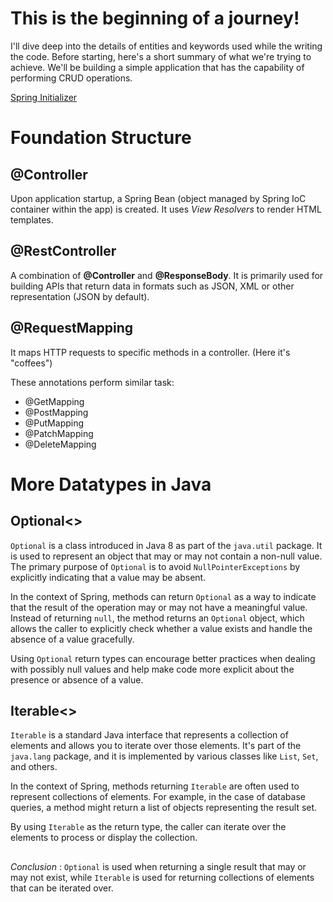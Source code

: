 # This is the beginning of a journey!

I'll dive deep into the details of entities and keywords used while the writing the code. Before starting, here's a short summary of what we're trying to achieve. We'll be building a simple application that has the capability of performing CRUD operations.

[Spring Initializer](https://start.spring.io/)


# Foundation Structure

## @Controller

Upon application startup, a Spring Bean (object managed by Spring IoC container within the app) is created. It uses _View Resolvers_ to render HTML templates.

## @RestController

A combination of **@Controller** and **@ResponseBody**. It is primarily used for building APIs that return data in formats such as JSON, XML or other representation (JSON by default). 

## @RequestMapping

It maps HTTP requests to specific methods in a controller. (Here it's "coffees")

These annotations perform similar task:
* @GetMapping
* @PostMapping
* @PutMapping
* @PatchMapping
* @DeleteMapping

# More Datatypes in Java

## Optional<> 

`Optional` is a class introduced in Java 8 as part of the `java.util` package. It is used to represent an object that may or may not contain a non-null value. The primary purpose of `Optional` is to avoid `NullPointerExceptions` by explicitly indicating that a value may be absent.

In the context of Spring, methods can return `Optional` as a way to indicate that the result of the operation may or may not have a meaningful value. Instead of returning `null`, the method returns an `Optional` object, which allows the caller to explicitly check whether a value exists and handle the absence of a value gracefully.

Using `Optional` return types can encourage better practices when dealing with possibly null values and help make code more explicit about the presence or absence of a value.

## Iterable<>

 `Iterable` is a standard Java interface that represents a collection of elements and allows you to iterate over those elements. It's part of the `java.lang` package, and it is implemented by various classes like `List`, `Set`, and others.

In the context of Spring, methods returning `Iterable` are often used to represent collections of elements. For example, in the case of database queries, a method might return a list of objects representing the result set.

By using `Iterable` as the return type, the caller can iterate over the elements to process or display the collection.

##

*Conclusion* : `Optional` is used when returning a single result that may or may not exist, while `Iterable` is used for returning collections of elements that can be iterated over.
